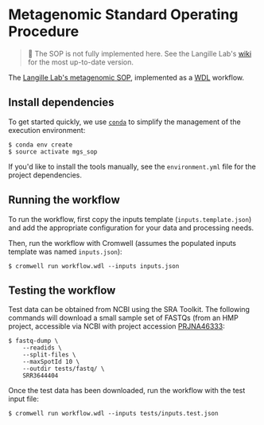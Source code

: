 # Metagenomic Standard Operating Procedure

> :construction: The SOP is not fully implemented here. See the Langille Lab's
> [wiki][langille_sop] for the most up-to-date version.

The [Langille Lab's metagenomic SOP][langille_sop], implemented as a [WDL][wdl]
workflow.


## Install dependencies

To get started quickly, we use [`conda`][miniconda] to simplify the management
of the execution environment:

```
$ conda env create
$ source activate mgs_sop
```

If you'd like to install the tools manually, see the `environment.yml` file for
the project dependencies.


## Running the workflow

To run the workflow, first copy the inputs template (`inputs.template.json`)
and add the appropriate configuration for your data and processing needs.

Then, run the workflow with Cromwell (assumes the populated inputs template was
named `inputs.json`):

```
$ cromwell run workflow.wdl --inputs inputs.json
```


## Testing the workflow

Test data can be obtained from NCBI using the SRA Toolkit. The following
commands will download a small sample set of FASTQs (from an HMP project,
accessible via NCBI with project accession [PRJNA46333][PRJNA46333]:

```
$ fastq-dump \
    --readids \
    --split-files \
    --maxSpotId 10 \
    --outdir tests/fastq/ \
    SRR3644404
```

Once the test data has been downloaded, run the workflow with the test input
file:

```
$ cromwell run workflow.wdl --inputs tests/inputs.test.json
```


<!-- Links -->
[langille_sop]: https://github.com/LangilleLab/microbiome_helper/wiki/Metagenomic-standard-operating-procedure
[wdl]: https://software.broadinstitute.org/wdl/
[miniconda]: https://conda.io/miniconda.html
[PRJNA46333]: https://www.ncbi.nlm.nih.gov/bioproject/PRJNA46333
